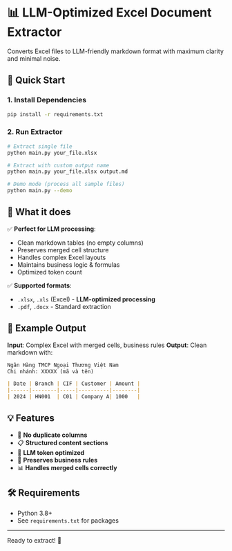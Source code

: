 # 📊 LLM-Optimized Excel Document Extractor

Converts Excel files to LLM-friendly markdown format with maximum clarity and minimal noise.

## 🚀 Quick Start

### 1. Install Dependencies
```bash
pip install -r requirements.txt
```

### 2. Run Extractor
```bash
# Extract single file
python main.py your_file.xlsx

# Extract with custom output name
python main.py your_file.xlsx output.md

# Demo mode (process all sample files)
python main.py --demo
```

## 📁 What it does

✅ **Perfect for LLM processing**:
- Clean markdown tables (no empty columns)
- Preserves merged cell structure  
- Handles complex Excel layouts
- Maintains business logic & formulas
- Optimized token count

✅ **Supported formats**:
- `.xlsx`, `.xls` (Excel) - **LLM-optimized processing**
- `.pdf`, `.docx` - Standard extraction

## 🎯 Example Output

**Input**: Complex Excel with merged cells, business rules
**Output**: Clean markdown with:
```markdown
Ngân Hàng TMCP Ngoại Thương Việt Nam
Chi nhánh: XXXXX (mã và tên)

| Date | Branch | CIF | Customer | Amount |
|------|--------|-----|----------|--------|
| 2024 | HN001  | C01 | Company A| 1000   |
```

## 💡 Features

- 🧹 **No duplicate columns**
- 📋 **Structured content sections** 
- 🤖 **LLM token optimized**
- 🔄 **Preserves business rules**
- 📊 **Handles merged cells correctly**

## 🛠 Requirements

- Python 3.8+
- See `requirements.txt` for packages

---
Ready to extract! 🎉 